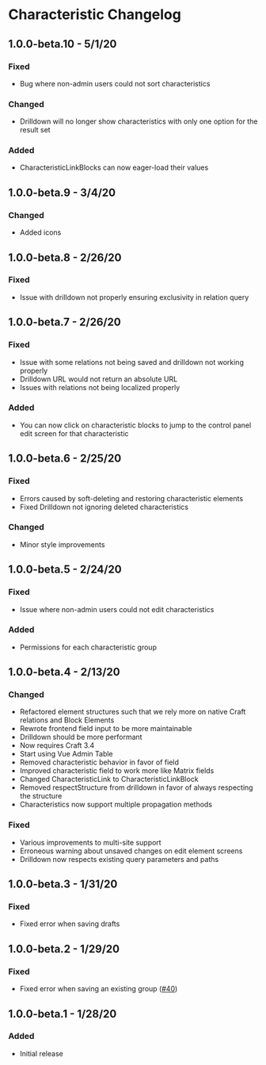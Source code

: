 # Characteristic Changelog

## 1.0.0-beta.10 - 5/1/20
### Fixed
- Bug where non-admin users could not sort characteristics

### Changed
- Drilldown will no longer show characteristics with only one option for the result set

### Added
- CharacteristicLinkBlocks can now eager-load their values

## 1.0.0-beta.9 - 3/4/20
### Changed
- Added icons

## 1.0.0-beta.8 - 2/26/20
### Fixed
- Issue with drilldown not properly ensuring exclusivity in relation query

## 1.0.0-beta.7 - 2/26/20
### Fixed
- Issue with some relations not being saved and drilldown not working properly
- Drilldown URL would not return an absolute URL
- Issues with relations not being localized properly

### Added
- You can now click on characteristic blocks to jump to the control panel edit screen for that characteristic

## 1.0.0-beta.6 - 2/25/20
### Fixed
- Errors caused by soft-deleting and restoring characteristic elements
- Fixed Drilldown not ignoring deleted characteristics

### Changed
- Minor style improvements

## 1.0.0-beta.5 - 2/24/20
### Fixed
- Issue where non-admin users could not edit characteristics

### Added
- Permissions for each characteristic group

## 1.0.0-beta.4 - 2/13/20
### Changed
- Refactored element structures such that we rely more on native Craft relations and Block Elements
- Rewrote frontend field input to be more maintainable
- Drilldown should be more performant 
- Now requires Craft 3.4
- Start using Vue Admin Table
- Removed characteristic behavior in favor of field
- Improved characteristic field to work more like Matrix fields
- Changed CharacteristicLink to CharacteristicLinkBlock
- Removed respectStructure from drilldown in favor of always respecting the structure
- Characteristics now support multiple propagation methods

### Fixed
- Various improvements to multi-site support
- Erroneous warning about unsaved changes on edit element screens
- Drilldown now respects existing query parameters and paths

## 1.0.0-beta.3 - 1/31/20
### Fixed
- Fixed error when saving drafts

## 1.0.0-beta.2 - 1/29/20
### Fixed
- Fixed error when saving an existing group ([#40](https://github.com/venveo/craft-characteristic/issues/40))

## 1.0.0-beta.1 - 1/28/20
### Added
- Initial release
